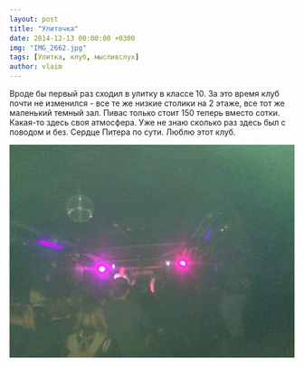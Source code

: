 ```yaml
---
layout: post
title: "Улиточка"
date: 2014-12-13 00:00:00 +0300
img: "IMG_2662.jpg"
tags: [Улитка, клуб, мысливслух]
author: vlaim
---
```


Вроде бы первый раз сходил в улитку в классе 10\. За это время клуб почти не изменился - все те же низкие столики на 2 этаже, все тот же маленький темный зал. Пивас только стоит 150 теперь вместо сотки. Какая-то здесь своя атмосфера. Уже не знаю сколько раз здесь был с поводом и без. Сердце Питера по сути. Люблю этот клуб.

![IMG_2662.JPG](/assets/img/IMG_2662.jpg)